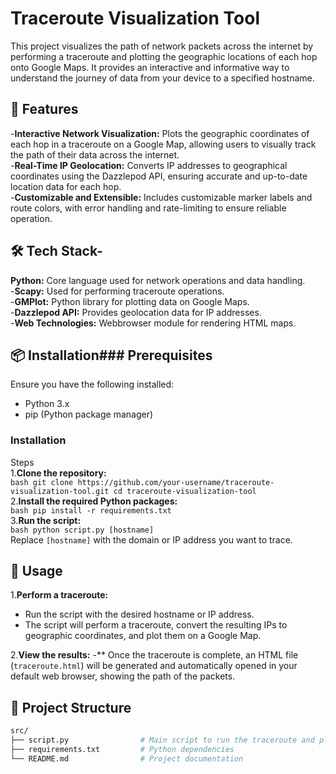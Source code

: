 # Traceroute Visualization Tool

This project visualizes the path of network packets across the internet by performing a traceroute and plotting the geographic locations of each hop onto Google Maps. It provides an interactive and informative way to understand the journey of data from your device to a specified hostname.

## 🚀 Features
-**Interactive Network Visualization:** Plots the geographic coordinates of each hop in a traceroute on a Google Map, allowing users to visually track the path of their data across the internet. <br>
-**Real-Time IP Geolocation:** Converts IP addresses to geographical coordinates using the Dazzlepod API, ensuring accurate and up-to-date location data for each hop. <br>
-**Customizable and Extensible:** Includes customizable marker labels and route colors, with error handling and rate-limiting to ensure reliable operation. <br>

## 🛠️ Tech Stack-
**Python:** Core language used for network operations and data handling. <br>
-**Scapy:** Used for performing traceroute operations. <br>
-**GMPlot:** Python library for plotting data on Google Maps. <br>
-**Dazzlepod API:** Provides geolocation data for IP addresses. <br>
-**Web Technologies:** Webbrowser module for rendering HTML maps. <br>

## 📦 Installation### Prerequisites

Ensure you have the following installed:

- Python 3.x
- pip (Python package manager)

### Installation 
Steps <br>
1.**Clone the repository:**    
    ```bash
    git clone https://github.com/your-username/traceroute-visualization-tool.git
    cd traceroute-visualization-tool
    ```
    <br>
2.**Install the required Python packages:**    
    ```bash
    pip install -r requirements.txt
    ```
    <br>
3.**Run the script:**    
    ```bash
    python script.py [hostname]
    ```
    <br>
    Replace `[hostname]` with the domain or IP address you want to trace.
    
## 🎯 Usage
1.**Perform a traceroute:**   
- Run the script with the desired hostname or IP address. <br>
- The script will perform a traceroute, convert the resulting IPs to geographic coordinates, and plot them on a Google Map. <br>

2.**View the results:** 
-** Once the traceroute is complete, an HTML file (`traceroute.html`) will be generated and automatically opened in your default web browser, showing the path of the packets.

## 📁 Project Structure
```bash
src/
├── script.py                # Main script to run the traceroute and plot the map
├── requirements.txt         # Python dependencies
└── README.md                # Project documentation
